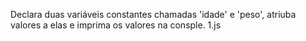Declara duas variáveis constantes chamadas 'idade' e 'peso', atriuba valores a elas e imprima os valores na consple.
1.js
